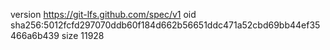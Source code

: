 version https://git-lfs.github.com/spec/v1
oid sha256:5012fcfd297070ddb60f184d662b56651ddc471a52cbd69bb44ef35466a6b439
size 11928
